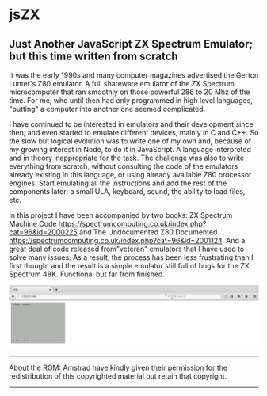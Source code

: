 # jsZX

Just Another JavaScript ZX Spectrum Emulator; but this time written from scratch
--------------------------------------------------------------------------------

It was the early 1990s and many computer magazines advertised the Gerton Lunter's Z80 emulator. A full shareware emulator of the ZX Spectrum microcomputer that ran smoothly on those powerful 286 to 20 Mhz of the time. For me, who until then had only programmed in high level languages, "putting" a computer into another one seemed complicated.

I have continued to be interested in emulators and their development since then, and even started to emulate different devices, mainly in C and C++. So the slow but logical evolution was to write one of my own and, because of my growing interest in Node, to do it in JavaScript. A language interpreted and in theory inappropriate for the task. The challenge was also to write everything from scratch, without consulting the code of the emulators already existing in this language, or using already available Z80 processor engines. Start emulating all the instructions and add the rest of the components later: a small ULA, keyboard, sound, the ability to load files, etc.

In this project I have been accompanied by two books: ZX Spectrum Machine Code <https://spectrumcomputing.co.uk/index.php?cat=96&id=2000225> and The Undocumented Z80 Documented <https://spectrumcomputing.co.uk/index.php?cat=96&id=2001124>. And a great deal of code released from"veteran" emulators that I have used to solve many issues. As a result, the process has been less frustrating than I first thought and the result is a simple emulator still full of bugs for the ZX Spectrum 48K. Functional but far from finished.

![alt text](https://raw.githubusercontent.com/herreriasjose/jsZX/master/jszx.png)

--------------------------------------------

About the ROM: Amstrad have kindly given their permission for the redistribution of this copyrighted material but retain that copyright.

--------------------------------------------

